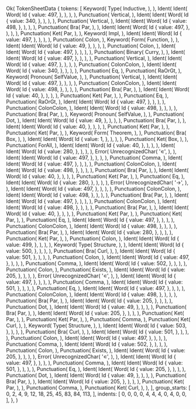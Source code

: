 Ok(
    TokenSheetData {
        tokens: [
            Keyword(
                Type(
                    Inductive,
                ),
            ),
            Ident(
                Ident(
                    Word(
                        Id {
                            value: 497,
                        },
                    ),
                ),
            ),
            Punctuation(
                Vertical,
            ),
            Ident(
                Ident(
                    Word(
                        Id {
                            value: 340,
                        },
                    ),
                ),
            ),
            Punctuation(
                Vertical,
            ),
            Ident(
                Ident(
                    Word(
                        Id {
                            value: 498,
                        },
                    ),
                ),
            ),
            Punctuation(
                Bra(
                    Par,
                ),
            ),
            Ident(
                Ident(
                    Word(
                        Id {
                            value: 497,
                        },
                    ),
                ),
            ),
            Punctuation(
                Ket(
                    Par,
                ),
            ),
            Keyword(
                Impl,
            ),
            Ident(
                Ident(
                    Word(
                        Id {
                            value: 497,
                        },
                    ),
                ),
            ),
            Punctuation(
                Colon,
            ),
            Keyword(
                Form(
                    Function,
                ),
            ),
            Ident(
                Ident(
                    Word(
                        Id {
                            value: 49,
                        },
                    ),
                ),
            ),
            Punctuation(
                Colon,
            ),
            Ident(
                Ident(
                    Word(
                        Id {
                            value: 497,
                        },
                    ),
                ),
            ),
            Punctuation(
                Binary(
                    Curry,
                ),
            ),
            Ident(
                Ident(
                    Word(
                        Id {
                            value: 497,
                        },
                    ),
                ),
            ),
            Punctuation(
                Vertical,
            ),
            Ident(
                Ident(
                    Word(
                        Id {
                            value: 497,
                        },
                    ),
                ),
            ),
            Punctuation(
                ColonColon,
            ),
            Ident(
                Ident(
                    Word(
                        Id {
                            value: 340,
                        },
                    ),
                ),
            ),
            Punctuation(
                Eq,
            ),
            Punctuation(
                RaOrGt,
            ),
            Keyword(
                Pronoun(
                    SelfValue,
                ),
            ),
            Punctuation(
                Vertical,
            ),
            Ident(
                Ident(
                    Word(
                        Id {
                            value: 497,
                        },
                    ),
                ),
            ),
            Punctuation(
                ColonColon,
            ),
            Ident(
                Ident(
                    Word(
                        Id {
                            value: 498,
                        },
                    ),
                ),
            ),
            Punctuation(
                Bra(
                    Par,
                ),
            ),
            Ident(
                Ident(
                    Word(
                        Id {
                            value: 40,
                        },
                    ),
                ),
            ),
            Punctuation(
                Ket(
                    Par,
                ),
            ),
            Punctuation(
                Eq,
            ),
            Punctuation(
                RaOrGt,
            ),
            Ident(
                Ident(
                    Word(
                        Id {
                            value: 497,
                        },
                    ),
                ),
            ),
            Punctuation(
                ColonColon,
            ),
            Ident(
                Ident(
                    Word(
                        Id {
                            value: 498,
                        },
                    ),
                ),
            ),
            Punctuation(
                Bra(
                    Par,
                ),
            ),
            Keyword(
                Pronoun(
                    SelfValue,
                ),
            ),
            Punctuation(
                Dot,
            ),
            Ident(
                Ident(
                    Word(
                        Id {
                            value: 49,
                        },
                    ),
                ),
            ),
            Punctuation(
                Bra(
                    Par,
                ),
            ),
            Ident(
                Ident(
                    Word(
                        Id {
                            value: 40,
                        },
                    ),
                ),
            ),
            Punctuation(
                Ket(
                    Par,
                ),
            ),
            Punctuation(
                Ket(
                    Par,
                ),
            ),
            Keyword(
                Form(
                    Theorem,
                ),
            ),
            Punctuation(
                Bra(
                    Box,
                ),
            ),
            Ident(
                Ident(
                    Word(
                        Id {
                            value: 1,
                        },
                    ),
                ),
            ),
            Punctuation(
                Ket(
                    Box,
                ),
            ),
            Punctuation(
                ForAll,
            ),
            Ident(
                Ident(
                    Word(
                        Id {
                            value: 40,
                        },
                    ),
                ),
            ),
            Ident(
                Ident(
                    Word(
                        Id {
                            value: 280,
                        },
                    ),
                ),
            ),
            Error(
                UnrecognizedChar(
                    '∊',
                ),
            ),
            Ident(
                Ident(
                    Word(
                        Id {
                            value: 497,
                        },
                    ),
                ),
            ),
            Punctuation(
                Comma,
            ),
            Ident(
                Ident(
                    Word(
                        Id {
                            value: 497,
                        },
                    ),
                ),
            ),
            Punctuation(
                ColonColon,
            ),
            Ident(
                Ident(
                    Word(
                        Id {
                            value: 498,
                        },
                    ),
                ),
            ),
            Punctuation(
                Bra(
                    Par,
                ),
            ),
            Ident(
                Ident(
                    Word(
                        Id {
                            value: 40,
                        },
                    ),
                ),
            ),
            Punctuation(
                Ket(
                    Par,
                ),
            ),
            Punctuation(
                Eq,
            ),
            Ident(
                Ident(
                    Word(
                        Id {
                            value: 280,
                        },
                    ),
                ),
            ),
            Error(
                UnrecognizedChar(
                    '→',
                ),
            ),
            Ident(
                Ident(
                    Word(
                        Id {
                            value: 497,
                        },
                    ),
                ),
            ),
            Punctuation(
                ColonColon,
            ),
            Ident(
                Ident(
                    Word(
                        Id {
                            value: 498,
                        },
                    ),
                ),
            ),
            Punctuation(
                Bra(
                    Par,
                ),
            ),
            Ident(
                Ident(
                    Word(
                        Id {
                            value: 497,
                        },
                    ),
                ),
            ),
            Punctuation(
                ColonColon,
            ),
            Ident(
                Ident(
                    Word(
                        Id {
                            value: 498,
                        },
                    ),
                ),
            ),
            Punctuation(
                Bra(
                    Par,
                ),
            ),
            Ident(
                Ident(
                    Word(
                        Id {
                            value: 40,
                        },
                    ),
                ),
            ),
            Punctuation(
                Ket(
                    Par,
                ),
            ),
            Punctuation(
                Ket(
                    Par,
                ),
            ),
            Punctuation(
                Eq,
            ),
            Ident(
                Ident(
                    Word(
                        Id {
                            value: 497,
                        },
                    ),
                ),
            ),
            Punctuation(
                ColonColon,
            ),
            Ident(
                Ident(
                    Word(
                        Id {
                            value: 498,
                        },
                    ),
                ),
            ),
            Punctuation(
                Bra(
                    Par,
                ),
            ),
            Ident(
                Ident(
                    Word(
                        Id {
                            value: 280,
                        },
                    ),
                ),
            ),
            Punctuation(
                Ket(
                    Par,
                ),
            ),
            Punctuation(
                Colon,
            ),
            Ident(
                Ident(
                    Word(
                        Id {
                            value: 499,
                        },
                    ),
                ),
            ),
            Keyword(
                Type(
                    Structure,
                ),
            ),
            Ident(
                Ident(
                    Word(
                        Id {
                            value: 500,
                        },
                    ),
                ),
            ),
            Punctuation(
                Bra(
                    Curl,
                ),
            ),
            Ident(
                Ident(
                    Word(
                        Id {
                            value: 501,
                        },
                    ),
                ),
            ),
            Punctuation(
                Colon,
            ),
            Ident(
                Ident(
                    Word(
                        Id {
                            value: 497,
                        },
                    ),
                ),
            ),
            Punctuation(
                Comma,
            ),
            Ident(
                Ident(
                    Word(
                        Id {
                            value: 502,
                        },
                    ),
                ),
            ),
            Punctuation(
                Colon,
            ),
            Punctuation(
                Exists,
            ),
            Ident(
                Ident(
                    Word(
                        Id {
                            value: 205,
                        },
                    ),
                ),
            ),
            Error(
                UnrecognizedChar(
                    '∊',
                ),
            ),
            Ident(
                Ident(
                    Word(
                        Id {
                            value: 497,
                        },
                    ),
                ),
            ),
            Punctuation(
                Comma,
            ),
            Ident(
                Ident(
                    Word(
                        Id {
                            value: 501,
                        },
                    ),
                ),
            ),
            Punctuation(
                Eq,
            ),
            Ident(
                Ident(
                    Word(
                        Id {
                            value: 497,
                        },
                    ),
                ),
            ),
            Punctuation(
                ColonColon,
            ),
            Ident(
                Ident(
                    Word(
                        Id {
                            value: 498,
                        },
                    ),
                ),
            ),
            Punctuation(
                Bra(
                    Par,
                ),
            ),
            Ident(
                Ident(
                    Word(
                        Id {
                            value: 205,
                        },
                    ),
                ),
            ),
            Punctuation(
                Dot,
            ),
            Ident(
                Ident(
                    Word(
                        Id {
                            value: 49,
                        },
                    ),
                ),
            ),
            Punctuation(
                Bra(
                    Par,
                ),
            ),
            Ident(
                Ident(
                    Word(
                        Id {
                            value: 205,
                        },
                    ),
                ),
            ),
            Punctuation(
                Ket(
                    Par,
                ),
            ),
            Punctuation(
                Ket(
                    Par,
                ),
            ),
            Punctuation(
                Comma,
            ),
            Punctuation(
                Ket(
                    Curl,
                ),
            ),
            Keyword(
                Type(
                    Structure,
                ),
            ),
            Ident(
                Ident(
                    Word(
                        Id {
                            value: 503,
                        },
                    ),
                ),
            ),
            Punctuation(
                Bra(
                    Curl,
                ),
            ),
            Ident(
                Ident(
                    Word(
                        Id {
                            value: 501,
                        },
                    ),
                ),
            ),
            Punctuation(
                Colon,
            ),
            Ident(
                Ident(
                    Word(
                        Id {
                            value: 497,
                        },
                    ),
                ),
            ),
            Punctuation(
                Comma,
            ),
            Ident(
                Ident(
                    Word(
                        Id {
                            value: 502,
                        },
                    ),
                ),
            ),
            Punctuation(
                Colon,
            ),
            Punctuation(
                Exists,
            ),
            Ident(
                Ident(
                    Word(
                        Id {
                            value: 205,
                        },
                    ),
                ),
            ),
            Error(
                UnrecognizedChar(
                    '∊',
                ),
            ),
            Ident(
                Ident(
                    Word(
                        Id {
                            value: 497,
                        },
                    ),
                ),
            ),
            Punctuation(
                Comma,
            ),
            Ident(
                Ident(
                    Word(
                        Id {
                            value: 501,
                        },
                    ),
                ),
            ),
            Punctuation(
                Eq,
            ),
            Ident(
                Ident(
                    Word(
                        Id {
                            value: 205,
                        },
                    ),
                ),
            ),
            Punctuation(
                Dot,
            ),
            Ident(
                Ident(
                    Word(
                        Id {
                            value: 49,
                        },
                    ),
                ),
            ),
            Punctuation(
                Bra(
                    Par,
                ),
            ),
            Ident(
                Ident(
                    Word(
                        Id {
                            value: 205,
                        },
                    ),
                ),
            ),
            Punctuation(
                Ket(
                    Par,
                ),
            ),
            Punctuation(
                Comma,
            ),
            Punctuation(
                Ket(
                    Curl,
                ),
            ),
        ],
        group_starts: [
            0,
            2,
            4,
            9,
            12,
            18,
            25,
            45,
            83,
            84,
            113,
        ],
        indents: [
            0,
            0,
            0,
            0,
            4,
            4,
            4,
            0,
            4,
            0,
            0,
        ],
    },
)
